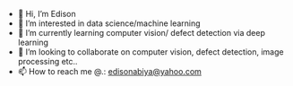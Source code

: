 - 👋 Hi, I’m Edison
- 👀 I’m interested in data science/machine learning
- 🌱 I’m currently learning computer vision/ defect detection via deep learning
- 💞️ I’m looking to collaborate on computer vision, defect detection, image processing etc..
- 📫 How to reach me @.: edisonabiya@yahoo.com

<!---
Acha-Edison-Abiya/Acha-Edison-Abiya is a ✨ special ✨ repository because its `README.md` (this file) appears on your GitHub profile.
You can click the Preview link to take a look at your changes.
--->
